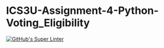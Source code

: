 # ICS3U-Assignment-4-Python-Voting_Eligibility

[![GitHub's Super Linter](https://github.com/Rodas-Nega1/ICS3U-Assignment-4-Python-Voting_Eligibility/workflows/GitHub's%20Super%20Linter/badge.svg)](https://github.com/Rodas-Nega1/ICS3U-Assignment-4-Python-Voting_Eligibility/actions)
